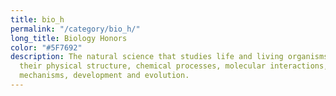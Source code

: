 ```yaml
---
title: bio_h
permalink: "/category/bio_h/"
long_title: Biology Honors
color: "#5F7692"
description: The natural science that studies life and living organisms, including
  their physical structure, chemical processes, molecular interactions, physiological
  mechanisms, development and evolution.
---
```


